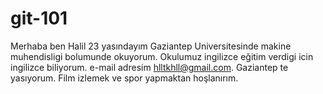 # git-101
Merhaba ben Halil 23 yasındayım Gaziantep Universitesinde makine muhendisligi bolumunde okuyorum. Okulumuz ingilizce eğitim verdigi icin ingilizce biliyorum.
e-mail adresim hlltkhll@gmail.com. Gaziantep te yasıyorum. Film izlemek ve spor yapmaktan hoşlanırım.
